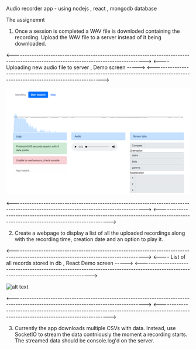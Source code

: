 Audio recorder app - using nodejs , react , mongodb database

The assignemnt

1. Once a session is completed a WAV file is downloded containing the recording. Upload the WAV file to a server instead of it being downloaded.

<-------------------------------------------------------------------------------------------------------------------------------------->
<----                                Uploading new audio file to server , Demo screen                                             ----->
<-------------------------------------------------------------------------------------------------------------------------------------->



![alt text](https://github.com/MyndYou/fullstack-assignment/blob/master/screenshot.png)



<-------------------------------------------------------------------------------------------------------------------------------------->
<-------------------------------------------------------------------------------------------------------------------------------------->


2. Create a webpage to display a list of all the uploaded recordings along with the recording time, creation date and an option to play it.

<-------------------------------------------------------------------------------------------------------------------------------------->
<----                                 List of all records stored in db , React Demo screen                                        ----->
<-------------------------------------------------------------------------------------------------------------------------------------->


    

![alt text](https://github.com/snirfern/audio_recorder/master/2.png)



<-------------------------------------------------------------------------------------------------------------------------------------->
<-------------------------------------------------------------------------------------------------------------------------------------->


3. Currently the app downloads multiple CSVs with data. Instead, use SocketIO to stream the data contniously the moment a recording starts. The streamed data should be console.log'd on the server.

